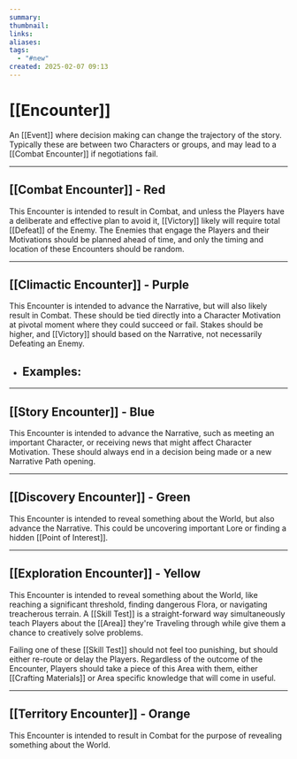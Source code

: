 ```yaml
---
summary: 
thumbnail: 
links: 
aliases: 
tags:
  - "#new"
created: 2025-02-07 09:13
---
```

# [[Encounter]]
An [[Event]] where decision making can change the trajectory of the story. Typically these are between two Characters or groups, and may lead to a [[Combat Encounter]] if negotiations fail.


----
## **[[Combat Encounter]]** - Red
This Encounter is intended to result in Combat, and unless the Players have a deliberate and effective plan to avoid it, [[Victory]] likely will require total [[Defeat]] of the Enemy. The Enemies that engage the Players and their Motivations should be planned ahead of time, and only the timing and location of these Encounters should be random.

-------
## **[[Climactic Encounter]]** - Purple
This Encounter is intended to advance the Narrative, but will also likely result in Combat. These should be tied directly into a Character Motivation at pivotal moment where they could succeed or fail. Stakes should be higher, and [[Victory]] should based on the Narrative, not necessarily Defeating an Enemy.
- Examples:
	- 

---
## **[[Story Encounter]]** - Blue
This Encounter is intended to advance the Narrative, such as meeting an important Character, or receiving news that might affect Character Motivation. These should always end in a decision being made or a new Narrative Path opening.

----
## **[[Discovery Encounter]]** - Green
This Encounter is intended to reveal something about the World, but also advance the Narrative. This could be uncovering important Lore or finding a hidden [[Point of Interest]]. 

----
## **[[Exploration Encounter]]** - Yellow
This Encounter is intended to reveal something about the World, like reaching a significant threshold, finding dangerous Flora, or navigating treacherous terrain. A [[Skill Test]] is a straight-forward way simultaneously teach Players about the [[Area]] they're Traveling through while give them a chance to creatively solve problems.

Failing one of these [[Skill Test]] should not feel too punishing, but should either re-route or delay the Players. Regardless of the outcome of the Encounter, Players should take a piece of this Area with them, either [[Crafting Materials]] or Area specific knowledge that will come in useful.

----
## **[[Territory Encounter]]** - Orange
This Encounter is intended to result in Combat for the purpose of revealing something about the World. 
